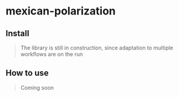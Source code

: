 # mexican-polarization

<!-- WARNING: THIS FILE WAS AUTOGENERATED! DO NOT EDIT! -->

## Install

> The library is still in construction, since adaptation to multiple
> workflows are on the run

## How to use

> Coming soon

